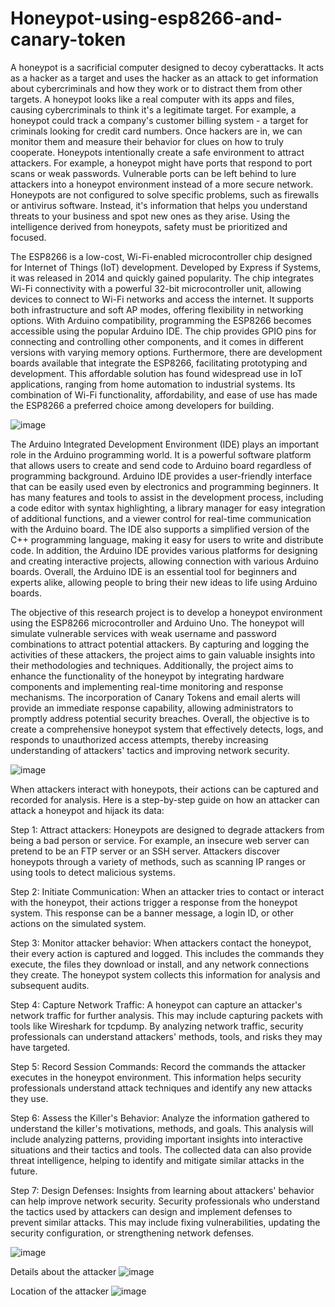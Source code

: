 # Honeypot-using-esp8266-and-canary-token

A honeypot is a sacrificial computer designed to decoy cyberattacks. It acts as a hacker as a target and uses the hacker as an attack to get information about cybercriminals and how they work or to distract them from other targets. A honeypot looks like a real computer with its apps and files, causing cybercriminals to think it's a legitimate target. For example, a honeypot could track a company's customer billing system - a target for criminals looking for credit card numbers. Once hackers are in, we can monitor them and measure their behavior for clues on how to truly cooperate. Honeypots intentionally create a safe environment to attract attackers. For example, a honeypot might have ports that respond to port scans or weak passwords. Vulnerable ports can be left behind to lure attackers into a honeypot environment instead of a more secure network. Honeypots are not configured to solve specific problems, such as firewalls or antivirus software. Instead, it's information that helps you understand threats to your business and spot new ones as they arise. Using the intelligence derived from honeypots, safety must be prioritized and focused.

The ESP8266 is a low-cost, Wi-Fi-enabled microcontroller chip designed for Internet of Things (IoT) development. Developed by Express if Systems, it was released in 2014 and quickly gained popularity. The chip integrates Wi-Fi connectivity with a powerful 32-bit microcontroller unit, allowing devices to connect to Wi-Fi networks and access the internet. It supports both infrastructure and soft AP modes, offering flexibility in networking options. With Arduino compatibility, programming the ESP8266 becomes accessible using the popular Arduino IDE. The chip provides GPIO pins for connecting and controlling other components, and it comes in different versions with varying memory options. Furthermore, there are development boards available that integrate the ESP8266, facilitating prototyping and development. This affordable solution has found widespread use in IoT applications, ranging from home automation to industrial systems. Its combination of Wi-Fi functionality, affordability, and ease of use has made the ESP8266 a preferred choice among developers for building.


![image](https://github.com/rashup198/Honeypot-using-esp8266-and-canary-token/assets/88549100/f7b614fc-5142-492b-bf30-976ffb0f6376)

The Arduino Integrated Development Environment (IDE) plays an important role in the Arduino programming world. It is a powerful software platform that allows users to create and send code to Arduino board regardless of programming background. Arduino IDE provides a user-friendly interface that can be easily used even by electronics and programming beginners. It has many features and tools to assist in the development process, including a code editor with syntax highlighting, a library manager for easy integration of additional functions, and a viewer control for real-time communication with the Arduino board. The IDE also supports a simplified version of the C++ programming language, making it easy for users to write and distribute code. In addition, the Arduino IDE provides various platforms for designing and creating interactive projects, allowing connection with various Arduino boards. Overall, the Arduino IDE is an essential tool for beginners and experts alike, allowing people to bring their new ideas to life using Arduino boards.

The objective of this research project is to develop a honeypot environment using the ESP8266 microcontroller and Arduino Uno. The honeypot will simulate vulnerable services with weak username and password combinations to attract potential attackers. By capturing and logging the activities of these attackers, the project aims to gain valuable insights into their methodologies and techniques. Additionally, the project aims to enhance the functionality of the honeypot by integrating hardware components and implementing real-time monitoring and response mechanisms. The incorporation of Canary Tokens and email alerts will provide an immediate response capability, allowing administrators to promptly address potential security breaches. Overall, the objective is to create a comprehensive honeypot system that effectively detects, logs, and responds to unauthorized access attempts, thereby increasing understanding of attackers' tactics and improving network security.


![image](https://github.com/rashup198/Honeypot-using-esp8266-and-canary-token/assets/88549100/25c65139-83b2-4e7a-aa28-470e1e9ced7c)


When attackers interact with honeypots, their actions can be captured and recorded for analysis. Here is a step-by-step guide on how an attacker can attack a honeypot and hijack its data:

Step 1: Attract attackers: Honeypots are designed to degrade attackers from being a bad person or service. For example, an insecure web server can pretend to be an FTP server or an SSH server. Attackers discover honeypots through a variety of methods, such as scanning IP ranges or using tools to detect malicious systems.

Step 2: Initiate Communication: When an attacker tries to contact or interact with the honeypot, their actions trigger a response from the honeypot system.
This response can be a banner message, a login ID, or other actions on the simulated system.

Step 3: Monitor attacker behavior: When attackers contact the honeypot, their every action is captured and logged. This includes the commands they execute, the files they download or install, and any network connections they create. The honeypot system collects this information for analysis and subsequent audits.

Step 4: Capture Network Traffic: A honeypot can capture an attacker's network traffic for further analysis.
This may include capturing packets with tools like Wireshark for tcpdump. By analyzing network traffic, security professionals can understand attackers' methods, tools, and risks they may have targeted.

Step 5: Record Session Commands: Record the commands the attacker executes in the honeypot environment. This information helps security professionals understand attack techniques and identify any new attacks they use.

Step 6: Assess the Killer's Behavior: Analyze the information gathered to understand the killer's motivations, methods, and goals.
This analysis will include analyzing patterns, providing important insights into interactive situations and their tactics and tools. The collected data can also provide threat intelligence, helping to identify and mitigate similar attacks in the future.

Step 7: Design Defenses: Insights from learning about attackers' behavior can help improve network security. Security professionals who understand the tactics used by attackers can design and implement defenses to prevent similar attacks. This may include fixing vulnerabilities, updating the security configuration, or strengthening network defenses.



![image](https://github.com/rashup198/Honeypot-using-esp8266-and-canary-token/assets/88549100/0925aada-9d0b-46cf-a4db-3e615c6a4fdb)


Details about the attacker
![image](https://github.com/rashup198/Honeypot-using-esp8266-and-canary-token/assets/88549100/693c81a4-2071-4399-a695-1b66c5d7a765)

Location of the attacker
![image](https://github.com/rashup198/Honeypot-using-esp8266-and-canary-token/assets/88549100/d9155cb3-07a3-4086-8c09-94a88c0934b0)




